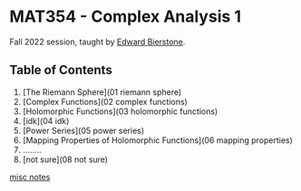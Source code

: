 # MAT354 - Complex Analysis 1

Fall 2022 session, taught by [Edward Bierstone](https://www.math.toronto.edu/bierston/).

## Table of Contents

1. [The Riemann Sphere](01 riemann sphere)
1. [Complex Functions](02 complex functions)
1. [Holomorphic Functions](03 holomorphic functions)
1. [idk](04 idk)
1. [Power Series](05 power series)
1. [Mapping Properties of Holomorphic Functions](06 mapping properties)
1. ........
1. [not sure](08 not sure)

[misc notes](misc)
